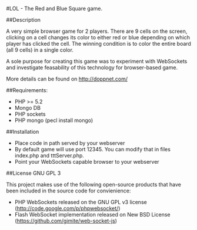 #LOL - The Red and Blue Square game.

##Description

A very simple browser game for 2 players. There are 9 cells on the screen, clicking on a cell changes its color to either red or blue depending on which player has clicked the cell. The winning condition is to color the entire board (all 9 cells) in a single color. 

A sole purpose for creating this game was to experiment with WebSockets and investigate feasability of this technology for browser-based game. 

More details can be found on http://doppnet.com/

##Requirements:

* PHP >= 5.2
* Mongo DB
* PHP sockets
* PHP mongo (pecl install mongo)

##Installation
* Place code in path served by your webserver
* By default game will use port 12345. You can modify that in files index.php and tttServer.php.
* Point your WebSockets capable browser to your webserver

##License
GNU GPL 3

This project makes use of the following open-source products that have been included in the source code for convienience:

* PHP WebSockets released on the GNU GPL v3 license (http://code.google.com/p/phpwebsocket/)
* Flash WebSocket implementation released on New BSD License (https://github.com/gimite/web-socket-js)

